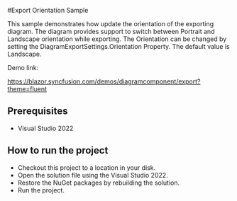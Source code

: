 #Export Orientation Sample

This sample demonstrates how update the orientation of the exporting diagram. The diagram provides support to switch between Portrait and Landscape orientation while exporting. The Orientation can be changed by setting the DiagramExportSettings.Orientation Property. The default value is Landscape.

Demo link: 

https://blazor.syncfusion.com/demos/diagramcomponent/export?theme=fluent

## Prerequisites

* Visual Studio 2022

## How to run the project

* Checkout this project to a location in your disk.
* Open the solution file using the Visual Studio 2022.
* Restore the NuGet packages by rebuilding the solution.
* Run the project.
